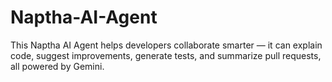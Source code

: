 # Naptha-AI-Agent
This Naptha AI Agent helps developers collaborate smarter — it can explain code, suggest improvements, generate tests, and summarize pull requests, all powered by Gemini.
